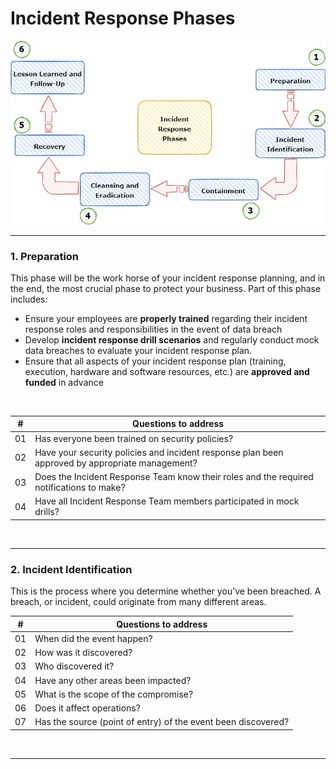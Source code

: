 #  Incident Response Phases

![](https://raw.githubusercontent.com/gh1mau/IRH/main/img/irh-phases.png)

---

### 1. Preparation

This phase will be the work horse of your incident response planning, and in the end, the most crucial phase to protect your business. Part of this phase includes:  

-   Ensure  your employees are **properly trained**  regarding their incident response roles and responsibilities in the event of data breach
-   Develop **incident response drill scenarios** and regularly conduct mock data breaches to evaluate your incident response plan.
-   Ensure that all aspects of your incident response plan (training, execution, hardware and software resources, etc.) are **approved and funded** in advance
<br>

|#|**Questions to address**  |
|--|--|
| 01 | Has everyone been trained on security policies? |
| 02 | Have your security policies and incident response plan been approved by appropriate management? |
| 03 | Does the Incident Response Team know their roles and the required notifications to make? |
| 04 | Have all Incident Response Team members participated in mock drills?|

<br>

---

### 2. Incident Identification

This is the process where you determine whether you’ve been breached. A breach, or incident, could originate from many different areas.
<br>

|#|**Questions to address**    |
|--|--|
| 01 | When did the event happen? |
| 02|  How was it discovered?|
| 03|  Who discovered it?|
| 04 |  Have any other areas been impacted?|
| 05|  What is the scope of the compromise?|
| 06|  Does it affect operations?|
| 07|  Has the source (point of entry) of the event been discovered?|

<br>

---




